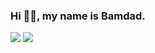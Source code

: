 ### Hi 👋🏽, my name is Bamdad.

![](https://github-readme-stats.vercel.app/api?username=bamdadsabbagh&count_private=true&show_icons=true&hide_title=true&hide_border=true&theme=dark)
![](https://github-readme-stats.vercel.app/api/top-langs/?username=bamdadsabbagh&layout=compact&hide_title=true&hide_border=true&theme=dark)
